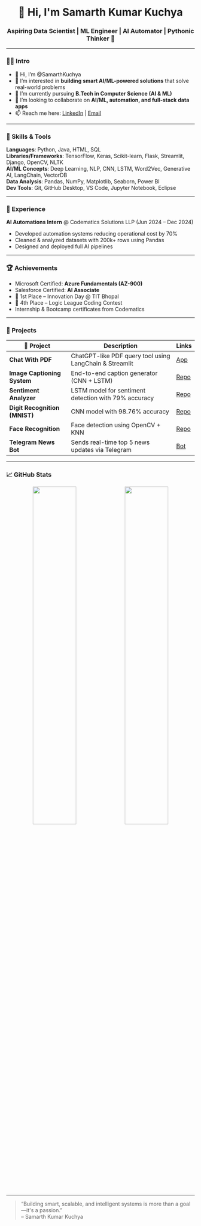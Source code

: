 <!-- PROFILE HEADER -->
<h1 align="center">👋 Hi, I'm Samarth Kumar Kuchya</h1>
<h3 align="center">Aspiring Data Scientist | ML Engineer | AI Automator | Pythonic Thinker 🧠</h3>

---

### 👨‍💻 Intro

- 👋 Hi, I’m @SamarthKuchya  
- 👀 I’m interested in **building smart AI/ML-powered solutions** that solve real-world problems  
- 🌱 I’m currently pursuing **B.Tech in Computer Science (AI & ML)**  
- 💞️ I’m looking to collaborate on **AI/ML, automation, and full-stack data apps**  
- 📫 Reach me here: [LinkedIn](https://www.linkedin.com/in/samarth-kuchya/) | [Email](mailto:samarthkuchya@gmail.com)

---

### 🧠 Skills & Tools

**Languages**: Python, Java, HTML, SQL  
**Libraries/Frameworks**: TensorFlow, Keras, Scikit-learn, Flask, Streamlit, Django, OpenCV, NLTK  
**AI/ML Concepts**: Deep Learning, NLP, CNN, LSTM, Word2Vec, Generative AI, LangChain, VectorDB  
**Data Analysis**: Pandas, NumPy, Matplotlib, Seaborn, Power BI  
**Dev Tools**: Git, GitHub Desktop, VS Code, Jupyter Notebook, Eclipse  

---

### 💼 Experience

**AI Automations Intern** @ Codematics Solutions LLP (Jun 2024 – Dec 2024)  
- Developed automation systems reducing operational cost by 70%  
- Cleaned & analyzed datasets with 200k+ rows using Pandas  
- Designed and deployed full AI pipelines
---

### 🏆 Achievements

- Microsoft Certified: **Azure Fundamentals (AZ-900)**  
- Salesforce Certified: **AI Associate**  
- 🥇 1st Place – Innovation Day @ TIT Bhopal  
- 🎯 4th Place – Logic League Coding Contest  
- Internship & Bootcamp certificates from Codematics

---

### 🚀 Projects

| 🧩 Project | Description | Links |
|-----------|-------------|-------|
| **Chat With PDF** | ChatGPT-like PDF query tool using LangChain & Streamlit | [App](https://chat-pdf-app.streamlit.app/) |
| **Image Captioning System** | End-to-end caption generator (CNN + LSTM) | [Repo](https://github.com/SamarthKuchya/Image-Caption) |
| **Sentiment Analyzer** | LSTM model for sentiment detection with 79% accuracy | [Repo](https://github.com/SamarthKuchya/Sentiments-Analyser) |
| **Digit Recognition (MNIST)** | CNN model with 98.76% accuracy | [Repo](https://github.com/SamarthKuchya/MNIST) |
| **Face Recognition** | Face detection using OpenCV + KNN | [Repo](https://github.com/SamarthKuchya/Face-Recognition-Project) |
| **Telegram News Bot** | Sends real-time top 5 news updates via Telegram | [Bot](https://t.me/news_sambot) |

---

### 📈 GitHub Stats

<p align="center">
  <img src="https://github-readme-stats.vercel.app/api?username=SamarthKuchya&show_icons=true&theme=tokyonight" width="48%"/>
  <img src="https://github-readme-stats.vercel.app/api/top-langs/?username=SamarthKuchya&layout=compact&theme=tokyonight" width="48%"/>
</p>

---

> “Building smart, scalable, and intelligent systems is more than a goal—it's a passion.”  
> – Samarth Kumar Kuchya

<!---
SamarthKuchya/SamarthKuchya is a ✨ special ✨ repository because its `README.md` (this file) appears on your GitHub profile.
You can click the Preview link to take a look at your changes.
--->

